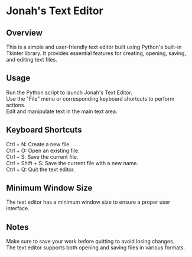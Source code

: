 # Jonah's Text Editor

## Overview
This is a simple and user-friendly text editor built using Python's built-in Tkinter library. It provides essential features for creating, opening, saving, and editing text files.

## Usage
Run the Python script to launch Jonah's Text Editor.\
Use the "File" menu or corresponding keyboard shortcuts to perform actions.\
Edit and manipulate text in the main text area.

## Keyboard Shortcuts
Ctrl + N: Create a new file.\
Ctrl + O: Open an existing file.\
Ctrl + S: Save the current file.\
Ctrl + Shift + S: Save the current file with a new name.\
Ctrl + Q: Quit the text editor.

## Minimum Window Size
The text editor has a minimum window size to ensure a proper user interface.

## Notes
Make sure to save your work before quitting to avoid losing changes.\
The text editor supports both opening and saving files in various formats.
